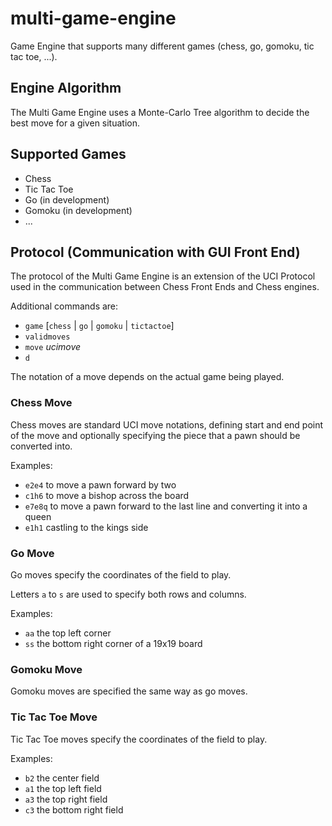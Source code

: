 # multi-game-engine
Game Engine that supports many different games (chess, go, gomoku, tic tac toe, ...).

## Engine Algorithm

The Multi Game Engine uses a Monte-Carlo Tree algorithm to decide the best move for a given situation.


## Supported Games

* Chess
* Tic Tac Toe
* Go (in development)
* Gomoku (in development)
* ...

## Protocol (Communication with GUI Front End)

The protocol of the Multi Game Engine is an extension of the UCI Protocol used in the communication between Chess Front Ends and Chess engines.

Additional commands are:
* `game` [`chess` | `go` | `gomoku` | `tictactoe`]
* `validmoves`
* `move` *ucimove*
* `d`

The notation of a move depends on the actual game being played.

### Chess Move 

Chess moves are standard UCI move notations, defining start and end point of the move and optionally specifying the piece that a pawn should be converted into.

Examples:
* `e2e4` to move a pawn forward by two
* `c1h6` to move a bishop across the board
* `e7e8q` to move a pawn forward to the last line and converting it into a queen
* `e1h1` castling to the kings side

### Go  Move 

Go moves specify the coordinates of the field to play.

Letters `a` to `s` are used to specify both rows and columns.

Examples:
* `aa` the top left corner
* `ss` the bottom right corner of a 19x19 board

### Gomoku Move 

Gomoku moves are specified the same way as go moves.

### Tic Tac Toe Move 

Tic Tac Toe moves specify the coordinates of the field to play.

Examples:
* `b2` the center field
* `a1` the top left field
* `a3` the top right field
* `c3` the bottom right field

